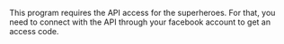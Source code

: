 <!-- @format -->

This program requires the API access for the superheroes. For that, you need to connect with the API through your facebook account to get an access code.
